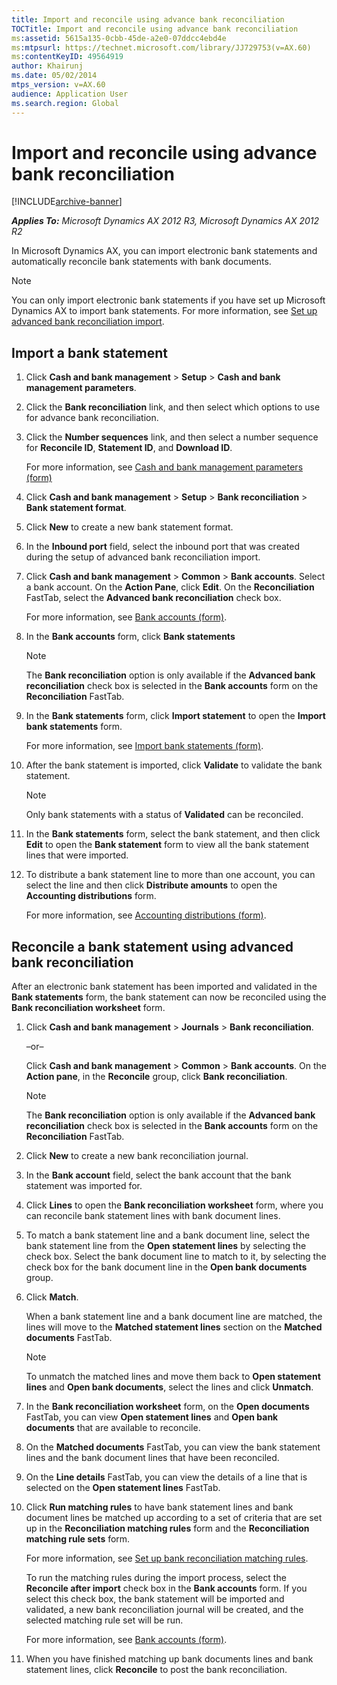 ```yaml
---
title: Import and reconcile using advance bank reconciliation
TOCTitle: Import and reconcile using advance bank reconciliation
ms:assetid: 5615a135-0cbb-45de-a2e0-07ddcc4ebd4e
ms:mtpsurl: https://technet.microsoft.com/library/JJ729753(v=AX.60)
ms:contentKeyID: 49564919
author: Khairunj
ms.date: 05/02/2014
mtps_version: v=AX.60
audience: Application User
ms.search.region: Global
---
```


# Import and reconcile using advance bank reconciliation 


[!INCLUDE[archive-banner](includes/archive-banner.md)]


_**Applies To:** Microsoft Dynamics AX 2012 R3, Microsoft Dynamics AX 2012 R2_

In Microsoft Dynamics AX, you can import electronic bank statements and automatically reconcile bank statements with bank documents.


> [!NOTE]
> <P>You can only import electronic bank statements if you have set up Microsoft Dynamics AX to import bank statements. For more information, see <A href="set-up-advanced-bank-reconciliation-import.md">Set up advanced bank reconciliation import</A>.</P>



## Import a bank statement

1.  Click **Cash and bank management** \> **Setup** \> **Cash and bank management parameters**.

2.  Click the **Bank reconciliation** link, and then select which options to use for advance bank reconciliation.

3.  Click the **Number sequences** link, and then select a number sequence for **Reconcile ID**, **Statement ID**, and **Download ID**.
    
    For more information, see [Cash and bank management parameters (form)](https://technet.microsoft.com/library/aa591289\(v=ax.60\))

4.  Click **Cash and bank management** \> **Setup** \> **Bank reconciliation** \> **Bank statement format**.

5.  Click **New** to create a new bank statement format.

6.  In the **Inbound port** field, select the inbound port that was created during the setup of advanced bank reconciliation import.

7.  Click **Cash and bank management** \> **Common** \> **Bank accounts**. Select a bank account. On the **Action Pane**, click **Edit**. On the **Reconciliation** FastTab, select the **Advanced bank reconciliation** check box.
    
    For more information, see [Bank accounts (form)](https://technet.microsoft.com/library/aa587660\(v=ax.60\)).

8.  In the **Bank accounts** form, click **Bank statements**
    

    > [!NOTE]
    > <P>The <STRONG>Bank reconciliation</STRONG> option is only available if the <STRONG>Advanced bank reconciliation</STRONG> check box is selected in the <STRONG>Bank accounts</STRONG> form on the <STRONG>Reconciliation</STRONG> FastTab.</P>



9.  In the **Bank statements** form, click **Import statement** to open the **Import bank statements** form.
    
    For more information, see [Import bank statements (form)](https://technet.microsoft.com/library/jj729765\(v=ax.60\)).

10. After the bank statement is imported, click **Validate** to validate the bank statement.
    

    > [!NOTE]
    > <P>Only bank statements with a status of <STRONG>Validated</STRONG> can be reconciled.</P>



11. In the **Bank statements** form, select the bank statement, and then click **Edit** to open the **Bank statement** form to view all the bank statement lines that were imported.

12. To distribute a bank statement line to more than one account, you can select the line and then click **Distribute amounts** to open the **Accounting distributions** form.
    
    For more information, see [Accounting distributions (form)](https://technet.microsoft.com/library/hh209296\(v=ax.60\)).

## Reconcile a bank statement using advanced bank reconciliation

After an electronic bank statement has been imported and validated in the **Bank statements** form, the bank statement can now be reconciled using the **Bank reconciliation worksheet** form.

1.  Click **Cash and bank management** \> **Journals** \> **Bank reconciliation**.
    
    –or–
    
    Click **Cash and bank management** \> **Common** \> **Bank accounts**. On the **Action pane**, in the **Reconcile** group, click **Bank reconciliation**.
    

    > [!NOTE]
    > <P>The <STRONG>Bank reconciliation</STRONG> option is only available if the <STRONG>Advanced bank reconciliation</STRONG> check box is selected in the <STRONG>Bank accounts</STRONG> form on the <STRONG>Reconciliation</STRONG> FastTab.</P>



2.  Click **New** to create a new bank reconciliation journal.

3.  In the **Bank account** field, select the bank account that the bank statement was imported for.

4.  Click **Lines** to open the **Bank reconciliation worksheet** form, where you can reconcile bank statement lines with bank document lines.

5.  To match a bank statement line and a bank document line, select the bank statement line from the **Open statement lines** by selecting the check box. Select the bank document line to match to it, by selecting the check box for the bank document line in the **Open bank documents** group.

6.  Click **Match**.
    
    When a bank statement line and a bank document line are matched, the lines will move to the **Matched statement lines** section on the **Matched documents** FastTab.
    

    > [!NOTE]
    > <P>To unmatch the matched lines and move them back to <STRONG>Open statement lines</STRONG> and <STRONG>Open bank documents</STRONG>, select the lines and click <STRONG>Unmatch</STRONG>.</P>



7.  In the **Bank reconciliation worksheet** form, on the **Open documents** FastTab, you can view **Open statement lines** and **Open bank documents** that are available to reconcile.

8.  On the **Matched documents** FastTab, you can view the bank statement lines and the bank document lines that have been reconciled.

9.  On the **Line details** FastTab, you can view the details of a line that is selected on the **Open statement lines** FastTab.

10. Click **Run matching rules** to have bank statement lines and bank document lines be matched up according to a set of criteria that are set up in the **Reconciliation matching rules** form and the **Reconciliation matching rule sets** form.
    
    For more information, see [Set up bank reconciliation matching rules](set-up-bank-reconciliation-matching-rules.md).
    
    To run the matching rules during the import process, select the **Reconcile after import** check box in the **Bank accounts** form. If you select this check box, the bank statement will be imported and validated, a new bank reconciliation journal will be created, and the selected matching rule set will be run.
    
    For more information, see [Bank accounts (form)](https://technet.microsoft.com/library/aa587660\(v=ax.60\)).

11. When you have finished matching up bank documents lines and bank statement lines, click **Reconcile** to post the bank reconciliation.

  


